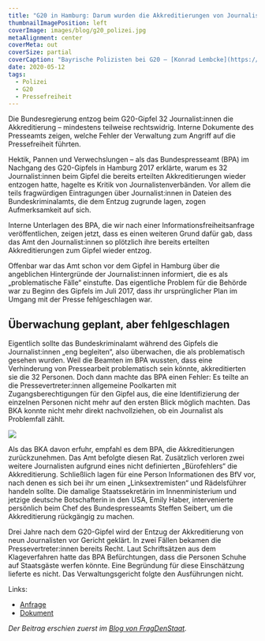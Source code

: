 ```yaml
---
title: "G20 in Hamburg: Darum wurden die Akkreditierungen von Journalisten:innen entzogen "
thumbnailImagePosition: left
coverImage: images/blog/g20_polizei.jpg
metaAlignment: center
coverMeta: out
coverSize: partial
coverCaption: "Bayrische Polizisten bei G20 – [Konrad Lembcke](https://www.flickr.com/photos/konradlembcke/35878792355/), [CC-BY-ND](https://creativecommons.org/licenses/by-nd/2.0/)"
date: 2020-05-12
tags:
  - Polizei
  - G20
  - Pressefreiheit
---
```


Die Bundesregierung entzog beim G20-Gipfel 32 Journalist:innen die Akkreditierung – mindestens teilweise rechtswidrig. Interne Dokumente des Presseamts zeigen, welche Fehler der Verwaltung zum Angriff auf die Pressefreiheit führten.

<!--more-->

Hektik, Pannen und Verwechslungen – als das Bundespresseamt (BPA) im Nachgang des G20-Gipfels in Hamburg 2017 erklärte, warum es 32 Journalist:innen beim Gipfel die bereits erteilten Akkreditierungen wieder entzogen hatte, hagelte es Kritik von Journalistenverbänden. Vor allem die teils fragwürdigen Eintragungen über Journalist:innen in Dateien des Bundeskriminalamts, die dem Entzug zugrunde lagen, zogen Aufmerksamkeit auf sich.

Interne Unterlagen des BPA, die wir nach einer Informationsfreiheitsanfrage veröffentlichen, zeigen jetzt, dass es einen weiteren Grund dafür gab, dass das Amt den Journalist:innen so plötzlich ihre bereits erteilten Akkreditierungen zum Gipfel wieder entzog.

Offenbar war das Amt schon vor dem Gipfel in Hamburg über die angeblichen Hintergründe der Journalist:innen informiert, die es als „problematische Fälle“ einstufte. Das eigentliche Problem für die Behörde war zu Beginn des Gipfels im Juli 2017, dass ihr ursprünglicher Plan im Umgang mit der Presse fehlgeschlagen war.

## Überwachung geplant, aber fehlgeschlagen

Eigentlich sollte das Bundeskriminalamt während des Gipfels die Journalist:innen „eng begleiten“, also überwachen, die als problematisch gesehen wurden. Weil die Beamten im BPA wussten, dass eine Verhinderung von Pressearbeit problematisch sein könnte, akkreditierten sie die 32 Personen. Doch dann machte das BPA einen Fehler: Es teilte an die Pressevertreter:innen allgemeine Poolkarten mit Zugangsberechtigungen für den Gipfel aus, die eine Identifizierung der einzelnen Personen nicht mehr auf den ersten Blick möglich machten. Das BKA konnte nicht mehr direkt nachvollziehen, ob ein Journalist als Problemfall zählt.

![](/images/blog/g20_auszug.png)

Als das BKA davon erfuhr, empfahl es dem BPA, die Akkreditierungen zurückzunehmen. Das Amt befolgte diesen Rat. Zusätzlich verloren zwei weitere Journalisten aufgrund eines nicht definierten „Bürofehlers“ die Akkreditierung. Schließlich lagen für eine Person Informationen des BfV vor, nach denen es sich bei ihr um einen „Linksextremisten“ und Rädelsführer handeln sollte. Die damalige Staatssekretärin im Innenministerium und jetzige deutsche Botschafterin in den USA, Emily Haber, intervenierte persönlich beim Chef des Bundespresseamts Steffen Seibert, um die Akkreditierung rückgängig zu machen.

Drei Jahre nach dem G20-Gipfel wird der Entzug der Akkreditierung von neun Journalisten vor Gericht geklärt. In zwei Fällen bekamen die Pressevertreter:innen bereits Recht. Laut Schriftsätzen aus dem Klageverfahren hatte das BPA Befürchtungen, dass die Personen Schuhe auf Staatsgäste werfen könnte. Eine Begründung für diese Einschätzung lieferte es nicht. Das Verwaltungsgericht folgte den Ausführungen nicht.

Links:

- [Anfrage](https://fragdenstaat.de/anfrage/umgang-mit-journalisteninnen-g20-hamburg-2017-1/)
- [Dokument](https://fragdenstaat.de/dokumente/4253/)

_Der Beitrag erschien zuerst im [Blog von FragDenStaat](https://fragdenstaat.de/blog/2020/05/12/g20-journalisten-presseausweis-akkreditierung/)._
